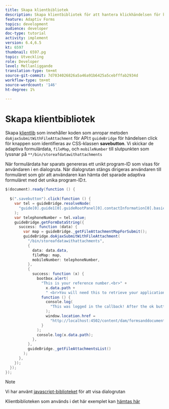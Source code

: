 ```yaml
---
title: Skapa klientbibliotek
description: Skapa klientbibliotek för att hantera klickhändelsen för knappen "Spara och avsluta"
feature: Adaptiv Forms
topics: development
audience: developer
doc-type: tutorial
activity: implement
version: 6.4,6.5
kt: 6597
thumbnail: 6597.pg
topic: Utveckling
role: Developer
level: Mellanliggande
translation-type: tm+mt
source-git-commit: 7d7034026826a5a46a91b6425a5cebfffab2934d
workflow-type: tm+mt
source-wordcount: '146'
ht-degree: 1%

---
```


# Skapa klientbibliotek

Skapa [klientlib](https://docs.adobe.com/content/help/en/experience-manager-65/developing/introduction/clientlibs.html) som innehåller koden som anropar metoden `doAjaxSubmitWithFileAttachment` för API:t `guideBridge` för händelsen click för knappen som identifieras av CSS-klassen **savebutton**.  Vi skickar de adaptiva formulärdata, `fileMap`, och `mobileNumber` till slutpunkten som lyssnar på `**/bin/storeafdatawithattachments`

När formulärdata har sparats genereras ett unikt program-ID som visas för användaren i en dialogruta. När dialogrutan stängs dirigeras användaren till formuläret som gör att användaren kan hämta det sparade adaptiva formuläret med det unika program-ID:t.

```java
$(document).ready(function () {
  
  $(".savebutton").click(function () {
    var tel = guideBridge.resolveNode(
      "guide[0].guide1[0].guideRootPanel[0].contactInformation[0].basicContact[0].telephoneNumber[0]"
    );
    var telephoneNumber = tel.value;
    guideBridge.getFormDataString({
      success: function (data) {
        var map = guideBridge._getFileAttachmentMapForSubmit();
        guideBridge.doAjaxSubmitWithFileAttachment(
          "/bin/storeafdatawithattachments",
          {
            data: data.data,
            fileMap: map,
            mobileNumber: telephoneNumber,
          },
          {
            success: function (x) {
              bootbox.alert(
                "This is your reference number.<br>" +
                  x.data.path +
                  " <br>You will need this to retrieve your application",
                function () {
                  console.log(
                    "This was logged in the callback! After the ok button was pressed"
                  );
                  window.location.href =
                    "http://localhost:4502/content/dam/formsanddocuments/myaccountform/jcr:content?wcmmode=disabled";
                }
              );
              console.log(x.data.path);
            },
          },
          guideBridge._getFileAttachmentsList()
        );
      },
    });
  });
});
```

>[!NOTE]
> Vi har använt [javascript-biblioteket](http://bootboxjs.com/examples.html) för att visa dialogrutan

Klientbiblioteken som används i det här exemplet kan [hämtas här](assets/client-libraries.zip)
